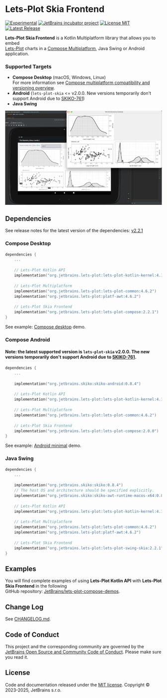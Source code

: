 # Lets-Plot Skia Frontend

[![Experimental](https://kotl.in/badges/experimental.svg)](https://kotlinlang.org/docs/components-stability.html)
[![JetBrains incubator project](https://jb.gg/badges/incubator.svg)](https://confluence.jetbrains.com/display/ALL/JetBrains+on+GitHub)
[![License MIT](https://img.shields.io/badge/License-MIT-yellow.svg)](https://raw.githubusercontent.com/JetBrains/lets-plot-skia/master/LICENSE)
[![Latest Release](https://img.shields.io/github/v/release/JetBrains/lets-plot-skia)](https://github.com/JetBrains/lets-plot-skia/releases/latest)

**Lets-Plot Skia Frontend** is a Kotlin Multiplatform library that allows you to embed \
[Lets-Plot](https://github.com/JetBrains/lets-plot) charts in a [Compose Multiplatform](https://github.com/JetBrains/compose-multiplatform), Java Swing or Android application.

### Supported Targets
- **Compose Desktop** (macOS, Windows, Linux)\
  For more information see [Compose multiplatform compatibility and versioning overview](https://www.jetbrains.com/help/kotlin-multiplatform-dev/compose-compatibility-and-versioning.html). 
- **Android** (`lets-plot-skia` <= v2.0.0. New versions temporarily don't support Android due to [SKIKO-761](https://youtrack.jetbrains.com/issue/SKIKO-761))  
- **Java Swing**

![Splash](img-2.png)

## Dependencies

See release notes for the latest version of the dependencies: [v2.2.1](https://github.com/JetBrains/lets-plot-skia/blob/main/CHANGELOG.md#compatibility)

### Compose Desktop

```kotlin
dependencies {
    ...

    // Lets-Plot Kotlin API 
    implementation("org.jetbrains.lets-plot:lets-plot-kotlin-kernel:4.10.0")

    // Lets-Plot Multiplatform 
    implementation("org.jetbrains.lets-plot:lets-plot-common:4.6.2")
    implementation("org.jetbrains.lets-plot:platf-awt:4.6.2")

    // Lets-Plot Skia Frontend
    implementation("org.jetbrains.lets-plot:lets-plot-compose:2.2.1")
}
```
See example: [Compose desktop](https://github.com/JetBrains/lets-plot-compose-demos/blob/main/compose-desktop/build.gradle.kts) demo.

### Compose Android

#### Note: the latest supported version is `lets-plot-skia` v2.0.0. The new versions temporarily don't support Android due to [SKIKO-761](https://youtrack.jetbrains.com/issue/SKIKO-761).

```kotlin
dependencies {
    ...

    implementation("org.jetbrains.skiko:skiko-android:0.8.4")

    // Lets-Plot Kotlin API 
    implementation("org.jetbrains.lets-plot:lets-plot-kotlin-kernel:4.10.0")

    // Lets-Plot Multiplatform 
    implementation("org.jetbrains.lets-plot:lets-plot-common:4.6.2")

    // Lets-Plot Skia Frontend
    implementation("org.jetbrains.lets-plot:lets-plot-compose:2.0.0")
}
```

See example: [Android minimal](https://github.com/JetBrains/lets-plot-compose-demos/blob/main/compose-android-min/build.gradle.kts) demo.

### Java Swing

```kotlin
dependencies {
    ...

    implementation("org.jetbrains.skiko:skiko:0.8.4")
    // The host OS and architecture should be specified explicitly.
    implementation("org.jetbrains.skiko:skiko-awt-runtime-macos-x64:0.8.4")

    // Lets-Plot Kotlin API 
    implementation("org.jetbrains.lets-plot:lets-plot-kotlin-kernel:4.10.0")

    // Lets-Plot Multiplatform 
    implementation("org.jetbrains.lets-plot:lets-plot-common:4.6.2")
    implementation("org.jetbrains.lets-plot:platf-awt:4.6.2")

    // Lets-Plot Skia Frontend
    implementation("org.jetbrains.lets-plot:lets-plot-swing-skia:2.2.1")
}
```

## Examples

You will find complete examples of using **Lets-Plot Kotlin API** with **Lets-Plot Skia Frontend** in the following\
GitHub repository: [JetBrains/lets-plot-compose-demos](https://github.com/JetBrains/lets-plot-compose-demos).

## Change Log

See [CHANGELOG.md](https://github.com/JetBrains/lets-plot-skia/blob/master/CHANGELOG.md).

## Code of Conduct

This project and the corresponding community are governed by the
[JetBrains Open Source and Community Code of Conduct](https://confluence.jetbrains.com/display/ALL/JetBrains+Open+Source+and+Community+Code+of+Conduct).
Please make sure you read it.

## License

Code and documentation released under
the [MIT license](https://github.com/JetBrains/lets-plot-skia/blob/master/LICENSE).
Copyright © 2023-2025, JetBrains s.r.o.
